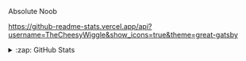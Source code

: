 Absolute Noob 

https://github-readme-stats.vercel.app/api?username=TheCheesyWiggle&show_icons=true&theme=great-gatsby

<details>
  <summary>:zap: GitHub Stats</summary>

    https://github-readme-stats.vercel.app/api?username=TheCheesyWiggle&show_icons=true&theme=great-gatsby

    (https://github-readme-stats.vercel.app/api/top-langs/?username=TheCheesyWiggle&theme=great-gatsby)](https://github.com/anuraghazra/github-readme-stats)
</details>

